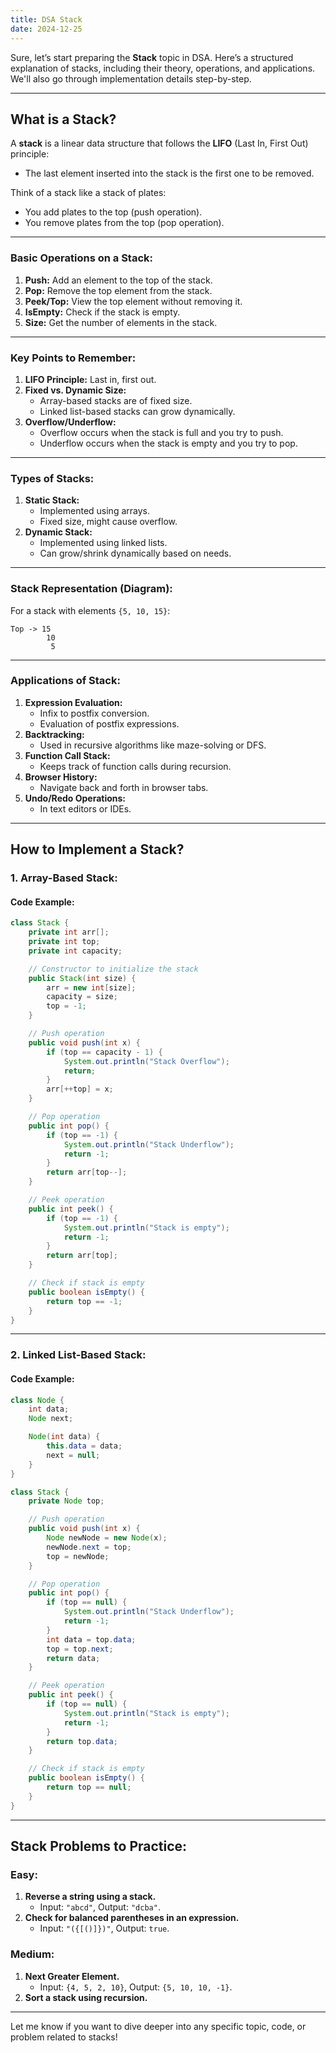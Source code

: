 ```yaml
---
title: DSA Stack
date: 2024-12-25
---
```


Sure, let’s start preparing the **Stack** topic in DSA. Here’s a structured explanation of stacks, including their theory, operations, and applications. We'll also go through implementation details step-by-step.

---

## **What is a Stack?**

A **stack** is a linear data structure that follows the **LIFO** (Last In, First Out) principle:

- The last element inserted into the stack is the first one to be removed.

Think of a stack like a stack of plates:

- You add plates to the top (push operation).
- You remove plates from the top (pop operation).

---

### **Basic Operations on a Stack:**

1. **Push:** Add an element to the top of the stack.
2. **Pop:** Remove the top element from the stack.
3. **Peek/Top:** View the top element without removing it.
4. **IsEmpty:** Check if the stack is empty.
5. **Size:** Get the number of elements in the stack.

---

### **Key Points to Remember:**

1. **LIFO Principle:** Last in, first out.
2. **Fixed vs. Dynamic Size:**
    - Array-based stacks are of fixed size.
    - Linked list-based stacks can grow dynamically.
3. **Overflow/Underflow:**
    - Overflow occurs when the stack is full and you try to push.
    - Underflow occurs when the stack is empty and you try to pop.

---

### **Types of Stacks:**

1. **Static Stack:**
    - Implemented using arrays.
    - Fixed size, might cause overflow.
2. **Dynamic Stack:**
    - Implemented using linked lists.
    - Can grow/shrink dynamically based on needs.

---

### **Stack Representation (Diagram):**

For a stack with elements `{5, 10, 15}`:

```
Top -> 15
        10
         5
```

---

### **Applications of Stack:**

1. **Expression Evaluation:**
    - Infix to postfix conversion.
    - Evaluation of postfix expressions.
2. **Backtracking:**
    - Used in recursive algorithms like maze-solving or DFS.
3. **Function Call Stack:**
    - Keeps track of function calls during recursion.
4. **Browser History:**
    - Navigate back and forth in browser tabs.
5. **Undo/Redo Operations:**
    - In text editors or IDEs.

---

## **How to Implement a Stack?**

### **1. Array-Based Stack:**

#### Code Example:

```java
class Stack {
    private int arr[];
    private int top;
    private int capacity;

    // Constructor to initialize the stack
    public Stack(int size) {
        arr = new int[size];
        capacity = size;
        top = -1;
    }

    // Push operation
    public void push(int x) {
        if (top == capacity - 1) {
            System.out.println("Stack Overflow");
            return;
        }
        arr[++top] = x;
    }

    // Pop operation
    public int pop() {
        if (top == -1) {
            System.out.println("Stack Underflow");
            return -1;
        }
        return arr[top--];
    }

    // Peek operation
    public int peek() {
        if (top == -1) {
            System.out.println("Stack is empty");
            return -1;
        }
        return arr[top];
    }

    // Check if stack is empty
    public boolean isEmpty() {
        return top == -1;
    }
}
```

---

### **2. Linked List-Based Stack:**

#### Code Example:

```java
class Node {
    int data;
    Node next;

    Node(int data) {
        this.data = data;
        next = null;
    }
}

class Stack {
    private Node top;

    // Push operation
    public void push(int x) {
        Node newNode = new Node(x);
        newNode.next = top;
        top = newNode;
    }

    // Pop operation
    public int pop() {
        if (top == null) {
            System.out.println("Stack Underflow");
            return -1;
        }
        int data = top.data;
        top = top.next;
        return data;
    }

    // Peek operation
    public int peek() {
        if (top == null) {
            System.out.println("Stack is empty");
            return -1;
        }
        return top.data;
    }

    // Check if stack is empty
    public boolean isEmpty() {
        return top == null;
    }
}
```

---

## **Stack Problems to Practice:**

### Easy:

1. **Reverse a string using a stack.**
    - Input: `"abcd"`, Output: `"dcba"`.
2. **Check for balanced parentheses in an expression.**
    - Input: `"({[()]})"`, Output: `true`.

### Medium:

1. **Next Greater Element.**
    - Input: `{4, 5, 2, 10}`, Output: `{5, 10, 10, -1}`.
2. **Sort a stack using recursion.**

---

Let me know if you want to dive deeper into any specific topic, code, or problem related to stacks!